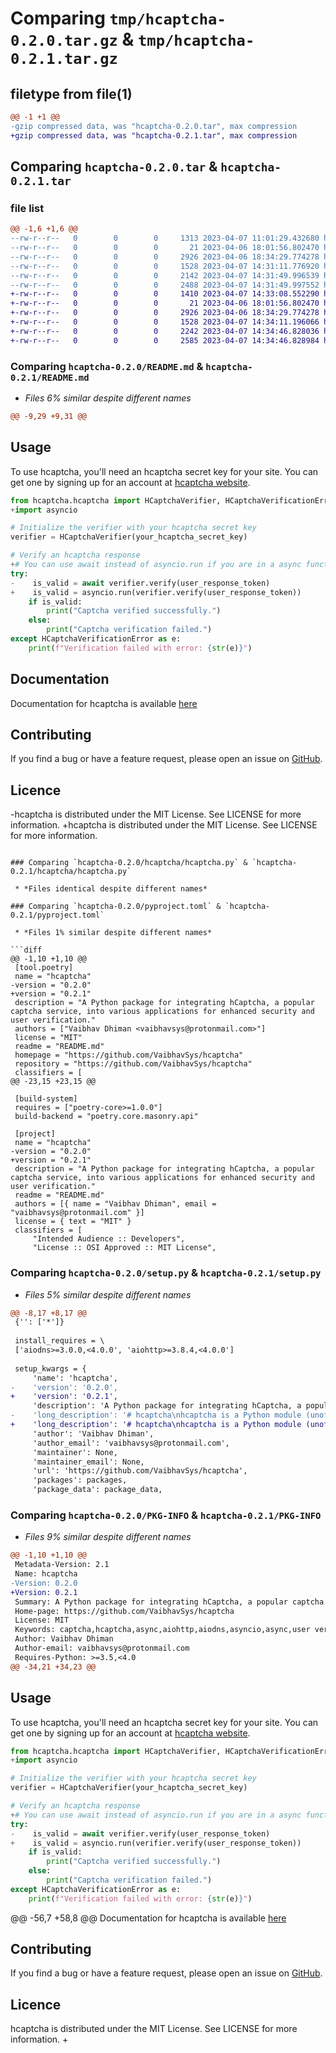 # Comparing `tmp/hcaptcha-0.2.0.tar.gz` & `tmp/hcaptcha-0.2.1.tar.gz`

## filetype from file(1)

```diff
@@ -1 +1 @@
-gzip compressed data, was "hcaptcha-0.2.0.tar", max compression
+gzip compressed data, was "hcaptcha-0.2.1.tar", max compression
```

## Comparing `hcaptcha-0.2.0.tar` & `hcaptcha-0.2.1.tar`

### file list

```diff
@@ -1,6 +1,6 @@
--rw-r--r--   0        0        0     1313 2023-04-07 11:01:29.432680 hcaptcha-0.2.0/README.md
--rw-r--r--   0        0        0       21 2023-04-06 18:01:56.802470 hcaptcha-0.2.0/hcaptcha/__init__.py
--rw-r--r--   0        0        0     2926 2023-04-06 18:34:29.774278 hcaptcha-0.2.0/hcaptcha/hcaptcha.py
--rw-r--r--   0        0        0     1528 2023-04-07 14:31:11.776920 hcaptcha-0.2.0/pyproject.toml
--rw-r--r--   0        0        0     2142 2023-04-07 14:31:49.996539 hcaptcha-0.2.0/setup.py
--rw-r--r--   0        0        0     2488 2023-04-07 14:31:49.997552 hcaptcha-0.2.0/PKG-INFO
+-rw-r--r--   0        0        0     1410 2023-04-07 14:33:08.552290 hcaptcha-0.2.1/README.md
+-rw-r--r--   0        0        0       21 2023-04-06 18:01:56.802470 hcaptcha-0.2.1/hcaptcha/__init__.py
+-rw-r--r--   0        0        0     2926 2023-04-06 18:34:29.774278 hcaptcha-0.2.1/hcaptcha/hcaptcha.py
+-rw-r--r--   0        0        0     1528 2023-04-07 14:34:11.196066 hcaptcha-0.2.1/pyproject.toml
+-rw-r--r--   0        0        0     2242 2023-04-07 14:34:46.828036 hcaptcha-0.2.1/setup.py
+-rw-r--r--   0        0        0     2585 2023-04-07 14:34:46.828984 hcaptcha-0.2.1/PKG-INFO
```

### Comparing `hcaptcha-0.2.0/README.md` & `hcaptcha-0.2.1/README.md`

 * *Files 6% similar despite different names*

```diff
@@ -9,29 +9,31 @@
 ```
 
 ## Usage
 To use hcaptcha, you'll need an hcaptcha secret key for your site. You can get one by signing up for an account at [hcaptcha website](https://hCaptcha.com/?r=cc7220f46013).
 
 ```python
 from hcaptcha.hcaptcha import HCaptchaVerifier, HCaptchaVerificationError
+import asyncio
 
 # Initialize the verifier with your hcaptcha secret key
 verifier = HCaptchaVerifier(your_hcaptcha_secret_key)
 
 # Verify an hcaptcha response
+# You can use await instead of asyncio.run if you are in a async function
 try:
-    is_valid = await verifier.verify(user_response_token)
+    is_valid = asyncio.run(verifier.verify(user_response_token))
     if is_valid:
         print("Captcha verified successfully.")
     else:
         print("Captcha verification failed.")
 except HCaptchaVerificationError as e:
     print(f"Verification failed with error: {str(e)}")
 ```
 ## Documentation
 Documentation for hcaptcha is available [here](https://github.com/VaibhavSys/hcaptcha/blob/master/docs/sources/api/hcaptcha.md)
 
 ## Contributing
 If you find a bug or have a feature request, please open an issue on [GitHub](https://github.com/VaibhavSys/hcaptcha).
 
 ## Licence
-hcaptcha is distributed under the MIT License. See LICENSE for more information.
+hcaptcha is distributed under the MIT License. See LICENSE for more information.
```

### Comparing `hcaptcha-0.2.0/hcaptcha/hcaptcha.py` & `hcaptcha-0.2.1/hcaptcha/hcaptcha.py`

 * *Files identical despite different names*

### Comparing `hcaptcha-0.2.0/pyproject.toml` & `hcaptcha-0.2.1/pyproject.toml`

 * *Files 1% similar despite different names*

```diff
@@ -1,10 +1,10 @@
 [tool.poetry]
 name = "hcaptcha"
-version = "0.2.0"
+version = "0.2.1"
 description = "A Python package for integrating hCaptcha, a popular captcha service, into various applications for enhanced security and user verification."
 authors = ["Vaibhav Dhiman <vaibhavsys@protonmail.com>"]
 license = "MIT"
 readme = "README.md"
 homepage = "https://github.com/VaibhavSys/hcaptcha"
 repository = "https://github.com/VaibhavSys/hcaptcha"
 classifiers = [
@@ -23,15 +23,15 @@
 
 [build-system]
 requires = ["poetry-core>=1.0.0"]
 build-backend = "poetry.core.masonry.api"
 
 [project]
 name = "hcaptcha"
-version = "0.2.0"
+version = "0.2.1"
 description = "A Python package for integrating hCaptcha, a popular captcha service, into various applications for enhanced security and user verification."
 readme = "README.md"
 authors = [{ name = "Vaibhav Dhiman", email = "vaibhavsys@protonmail.com" }]
 license = { text = "MIT" }
 classifiers = [
     "Intended Audience :: Developers",
     "License :: OSI Approved :: MIT License",
```

### Comparing `hcaptcha-0.2.0/setup.py` & `hcaptcha-0.2.1/setup.py`

 * *Files 5% similar despite different names*

```diff
@@ -8,17 +8,17 @@
 {'': ['*']}
 
 install_requires = \
 ['aiodns>=3.0.0,<4.0.0', 'aiohttp>=3.8.4,<4.0.0']
 
 setup_kwargs = {
     'name': 'hcaptcha',
-    'version': '0.2.0',
+    'version': '0.2.1',
     'description': 'A Python package for integrating hCaptcha, a popular captcha service, into various applications for enhanced security and user verification.',
-    'long_description': '# hcaptcha\nhcaptcha is a Python module (unofficial) that provides an easy-to-use interface for verifying hcaptcha responses using the hcaptcha verification API.\n\n## Installation\nYou can install hcaptcha using pip:\n\n```bash\npip install hcaptcha\n```\n\n## Usage\nTo use hcaptcha, you\'ll need an hcaptcha secret key for your site. You can get one by signing up for an account at [hcaptcha website](https://hCaptcha.com/?r=cc7220f46013).\n\n```python\nfrom hcaptcha.hcaptcha import HCaptchaVerifier, HCaptchaVerificationError\n\n# Initialize the verifier with your hcaptcha secret key\nverifier = HCaptchaVerifier(your_hcaptcha_secret_key)\n\n# Verify an hcaptcha response\ntry:\n    is_valid = await verifier.verify(user_response_token)\n    if is_valid:\n        print("Captcha verified successfully.")\n    else:\n        print("Captcha verification failed.")\nexcept HCaptchaVerificationError as e:\n    print(f"Verification failed with error: {str(e)}")\n```\n## Documentation\nDocumentation for hcaptcha is available [here](https://github.com/VaibhavSys/hcaptcha/blob/master/docs/sources/api/hcaptcha.md)\n\n## Contributing\nIf you find a bug or have a feature request, please open an issue on [GitHub](https://github.com/VaibhavSys/hcaptcha).\n\n## Licence\nhcaptcha is distributed under the MIT License. See LICENSE for more information.',
+    'long_description': '# hcaptcha\nhcaptcha is a Python module (unofficial) that provides an easy-to-use interface for verifying hcaptcha responses using the hcaptcha verification API.\n\n## Installation\nYou can install hcaptcha using pip:\n\n```bash\npip install hcaptcha\n```\n\n## Usage\nTo use hcaptcha, you\'ll need an hcaptcha secret key for your site. You can get one by signing up for an account at [hcaptcha website](https://hCaptcha.com/?r=cc7220f46013).\n\n```python\nfrom hcaptcha.hcaptcha import HCaptchaVerifier, HCaptchaVerificationError\nimport asyncio\n\n# Initialize the verifier with your hcaptcha secret key\nverifier = HCaptchaVerifier(your_hcaptcha_secret_key)\n\n# Verify an hcaptcha response\n# You can use await instead of asyncio.run if you are in a async function\ntry:\n    is_valid = asyncio.run(verifier.verify(user_response_token))\n    if is_valid:\n        print("Captcha verified successfully.")\n    else:\n        print("Captcha verification failed.")\nexcept HCaptchaVerificationError as e:\n    print(f"Verification failed with error: {str(e)}")\n```\n## Documentation\nDocumentation for hcaptcha is available [here](https://github.com/VaibhavSys/hcaptcha/blob/master/docs/sources/api/hcaptcha.md)\n\n## Contributing\nIf you find a bug or have a feature request, please open an issue on [GitHub](https://github.com/VaibhavSys/hcaptcha).\n\n## Licence\nhcaptcha is distributed under the MIT License. See LICENSE for more information.\n',
     'author': 'Vaibhav Dhiman',
     'author_email': 'vaibhavsys@protonmail.com',
     'maintainer': None,
     'maintainer_email': None,
     'url': 'https://github.com/VaibhavSys/hcaptcha',
     'packages': packages,
     'package_data': package_data,
```

### Comparing `hcaptcha-0.2.0/PKG-INFO` & `hcaptcha-0.2.1/PKG-INFO`

 * *Files 9% similar despite different names*

```diff
@@ -1,10 +1,10 @@
 Metadata-Version: 2.1
 Name: hcaptcha
-Version: 0.2.0
+Version: 0.2.1
 Summary: A Python package for integrating hCaptcha, a popular captcha service, into various applications for enhanced security and user verification.
 Home-page: https://github.com/VaibhavSys/hcaptcha
 License: MIT
 Keywords: captcha,hcaptcha,async,aiohttp,aiodns,asyncio,async,user verification,security,enhanced security,captcha service,captcha integration
 Author: Vaibhav Dhiman
 Author-email: vaibhavsys@protonmail.com
 Requires-Python: >=3.5,<4.0
@@ -34,21 +34,23 @@
 ```
 
 ## Usage
 To use hcaptcha, you'll need an hcaptcha secret key for your site. You can get one by signing up for an account at [hcaptcha website](https://hCaptcha.com/?r=cc7220f46013).
 
 ```python
 from hcaptcha.hcaptcha import HCaptchaVerifier, HCaptchaVerificationError
+import asyncio
 
 # Initialize the verifier with your hcaptcha secret key
 verifier = HCaptchaVerifier(your_hcaptcha_secret_key)
 
 # Verify an hcaptcha response
+# You can use await instead of asyncio.run if you are in a async function
 try:
-    is_valid = await verifier.verify(user_response_token)
+    is_valid = asyncio.run(verifier.verify(user_response_token))
     if is_valid:
         print("Captcha verified successfully.")
     else:
         print("Captcha verification failed.")
 except HCaptchaVerificationError as e:
     print(f"Verification failed with error: {str(e)}")
 ```
@@ -56,7 +58,8 @@
 Documentation for hcaptcha is available [here](https://github.com/VaibhavSys/hcaptcha/blob/master/docs/sources/api/hcaptcha.md)
 
 ## Contributing
 If you find a bug or have a feature request, please open an issue on [GitHub](https://github.com/VaibhavSys/hcaptcha).
 
 ## Licence
 hcaptcha is distributed under the MIT License. See LICENSE for more information.
+
```

